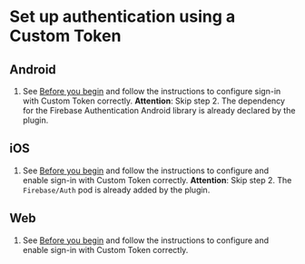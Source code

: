 # Set up authentication using a Custom Token

## Android

1. See [Before you begin](https://firebase.google.com/docs/auth/android/custom-auth#before-you-begin) and follow the instructions to configure sign-in with Custom Token correctly.
   **Attention**: Skip step 2. The dependency for the Firebase Authentication Android library is already declared by the plugin.

## iOS

1. See [Before you begin](https://firebase.google.com/docs/auth/ios/custom-auth#before-you-begin) and follow the instructions to configure and enable sign-in with Custom Token correctly.
   **Attention**: Skip step 2. The `Firebase/Auth` pod is already added by the plugin.

## Web

1. See [Before you begin](https://firebase.google.com/docs/auth/web/custom-auth#before-you-begin) and follow the instructions to configure and enable sign-in with Custom Token correctly.
